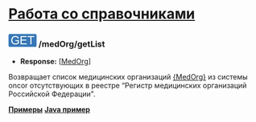 [Работа со справочниками](../../index.md)
=========================================

### ![GET](../../../../img/get.png) /medOrg/getList
* **Response:** [[MedOrg](../../../../types/types.md#com.siams.med.api.MedOrg)]

Возвращает список медицинских организаций [{MedOrg}](../../../../types/types.md#com.siams.med.api.MedOrg) из системы oncor отсутствующих в реестре 
“Регистр медицинских организаций Российской Федерации".

**[Примеры](examples/getList.md)**
**[Java пример](examples/getListJava.md)**